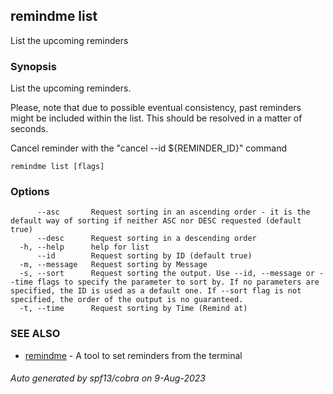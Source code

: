## remindme list

List the upcoming reminders

### Synopsis

List the upcoming reminders.

Please, note that due to possible eventual consistency, past reminders might be included within the list.
This should be resolved in a matter of seconds.

Cancel reminder with the "cancel --id ${REMINDER_ID}" command

```
remindme list [flags]
```

### Options

```
      --asc       Request sorting in an ascending order - it is the default way of sorting if neither ASC nor DESC requested (default true)
      --desc      Request sorting in a descending order
  -h, --help      help for list
      --id        Request sorting by ID (default true)
  -m, --message   Request sorting by Message
  -s, --sort      Request sorting the output. Use --id, --message or --time flags to specify the parameter to sort by. If no parameters are specified, the ID is used as a default one. If --sort flag is not specified, the order of the output is no guaranteed.
  -t, --time      Request sorting by Time (Remind at)
```

### SEE ALSO

* [remindme](remindme.md)	 - A tool to set reminders from the terminal

###### Auto generated by spf13/cobra on 9-Aug-2023
